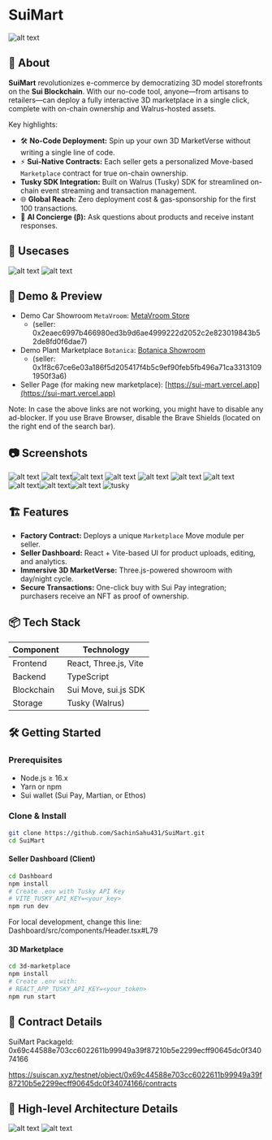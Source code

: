 # SuiMart
![alt text](images/banner.png)

## 🚀 About

**SuiMart** revolutionizes e-commerce by democratizing 3D model storefronts on the **Sui Blockchain**. With our no-code tool, anyone—from artisans to retailers—can deploy a fully interactive 3D marketplace in a single click, complete with on-chain ownership and Walrus-hosted assets.

Key highlights:
- 🛠️ **No-Code Deployment:** Spin up your own 3D MarketVerse without writing a single line of code.
- ⚡ **Sui-Native Contracts:** Each seller gets a personalized Move-based `Marketplace` contract for true on-chain ownership.
- **Tusky SDK Integration:** Built on Walrus (Tusky) SDK for streamlined on-chain event streaming and transaction management.
- 🌐 **Global Reach:** Zero deployment cost & gas-sponsorship for the first 100 transactions.
- 🤖 **AI Concierge (β):** Ask questions about products and receive instant responses.

## 👾 Usecases

![alt text](images/ta.png)
![alt text](images/image.png)

## 📸 Demo & Preview

- Demo Car Showroom `MetaVroom`: [MetaVroom Store](https://sui-mart-3d.vercel.app/?market=0x6fe03909c447be13f471bb354d1c1516a0e4bf34ead0f0ca53ac797cce1d1da5)
  - (seller: 0x2eaec6997b466980ed3b9d6ae4999222d2052c2e823019843b52de8fd0f6dae7)
- Demo Plant Marketplace `Botanica`: [Botanica Showroom](https://sui-mart-3d.vercel.app/?market=0x3481e766a547f9e850fc97e27393bbdbd1994faed39a960a1479f539f7a08269)
  - (seller: 0x1f8c67ce6e03a186f5d205417f4b5c9ef90feb5fb496a71ca33131091950f3a6)
- Seller Page (for making new marketplace): [https://sui-mart.vercel.app](https://sui-mart.vercel.app)

Note: In case the above links are not working, you might have to disable any ad-blocker. If you use Brave Browser, disable the Brave Shields (located on the right end of the search bar).

## 📷 Screenshots

![alt text](images/ss11.png) ![alt text](images/ss1.png)![alt text](images/ss3.png) ![alt text](images/ss4.png) ![alt text](images/ss5.png) ![alt text](images/ss6.png) ![alt text](images/ss7.png) ![alt text](images/ss8.png)![alt text](images/ss9.png)![alt text](images/ss10.png)
![tusky](images/tusky.png)


## 🏗️ Features

- **Factory Contract:** Deploys a unique `Marketplace` Move module per seller.
- **Seller Dashboard:** React + Vite-based UI for product uploads, editing, and analytics.
- **Immersive 3D MarketVerse:** Three.js-powered showroom with day/night cycle.
- **Secure Transactions:** One-click buy with Sui Pay integration; purchasers receive an NFT as proof of ownership.


## 📦 Tech Stack

| Component       | Technology         |
|-----------------|--------------------|
| Frontend        | React, Three.js, Vite |
| Backend         | TypeScript |
| Blockchain      | Sui Move, sui.js SDK |
| Storage         | Tusky (Walrus)      |


## 🛠️ Getting Started

### Prerequisites
- Node.js ≥ 16.x
- Yarn or npm
- Sui wallet (Sui Pay, Martian, or Ethos)

### Clone & Install
```bash
git clone https://github.com/SachinSahu431/SuiMart.git
cd SuiMart
```

#### Seller Dashboard (Client)
```bash
cd Dashboard
npm install
# Create .env with Tusky API Key
# VITE_TUSKY_API_KEY=<your_key>
npm run dev
```

For local development, change this line: Dashboard/src/components/Header.tsx#L79

#### 3D Marketplace
```bash
cd 3d-marketplace
npm install
# Create .env with:
# REACT_APP_TUSKY_API_KEY=<your_token>
npm run start
```


## 📄 Contract Details

SuiMart PackageId:
0x69c44588e703cc6022611b99949a39f87210b5e2299ecff90645dc0f34074166

https://suiscan.xyz/testnet/object/0x69c44588e703cc6022611b99949a39f87210b5e2299ecff90645dc0f34074166/contracts


## 📄 High-level Architecture Details

![alt text](images/image-1.png)
![alt text](images/image-2.png)